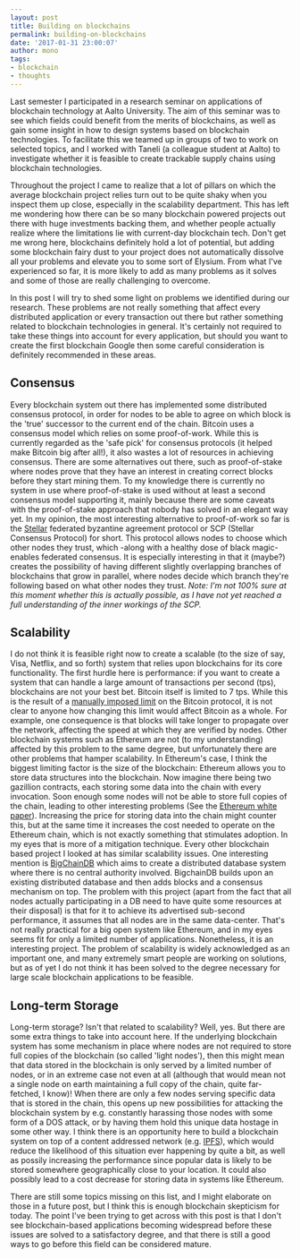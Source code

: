 ```yaml
---
layout: post
title: Building on blockchains
permalink: building-on-blockchains
date: '2017-01-31 23:00:07'
author: mono
tags:
- blockchain
- thoughts
---
```


Last semester I participated in a research seminar on applications of blockchain technology at Aalto University. The aim of this seminar was to see which fields could benefit from the merits of blockchains, as well as gain some insight in how to design systems based on blockchain technologies. To facilitate this we teamed up in groups of two to work on selected topics, and I worked with Taneli (a colleague student at Aalto) to investigate whether it is feasible to create trackable supply chains using blockchain technologies.

Throughout the project I came to realize that a lot of pillars on which the average blockchain project relies turn out to be quite shaky when you inspect them up close, especially in the scalability department. This has left me wondering how there can be so many blockchain powered projects out there with huge investments backing them, and whether people actually realize where the limitations lie with current-day blockchain tech.
Don't get me wrong here, blockchains definitely hold a lot of potential, but adding some blockchain fairy dust to your project does not automatically dissolve all your problems and elevate you to some sort of Elysium. From what I've experienced so far, it is more likely to add as many problems as it solves and some of those are really challenging to overcome.

In this post I will try to shed some light on problems we identified during our research. These problems are not really something that affect every distributed application or every transaction out there but rather something related to blockchain technologies in general. It's certainly not required to take these things into account for every application, but should you want to create the first blockchain Google then some careful consideration is definitely recommended in these areas.

## Consensus
Every blockchain system out there has implemented some distributed consensus protocol, in order for nodes to be able to agree on which block is the 'true' successor to the current end of the chain. Bitcoin uses a consensus model which relies on some proof-of-work. While this is currently regarded as the 'safe pick' for consensus protocols (it helped make Bitcoin big after all!), it also wastes a lot of resources in achieving consensus. There are some alternatives out there, such as proof-of-stake where nodes prove that they have an interest in creating correct blocks before they start mining them. To my knowledge there is currently no system in use where proof-of-stake is used without at least a second consensus model supporting it, mainly because there are some caveats with the proof-of-stake approach that nobody has solved in an elegant way yet.
In my opinion, the most interesting alternative to proof-of-work so far is the [Stellar](https://www.stellar.org/papers/stellar-consensus-protocol.pdf) federated byzantine agreement protocol or SCP (Stellar Consensus Protocol) for short. This protocol allows nodes to choose which other nodes they trust, which -along with a healthy dose of black magic- enables federated consensus. It is especially interesting in that it (maybe?) creates the possibility of having different slightly overlapping branches of blockchains that grow in parallel, where nodes decide which branch they're following based on what other nodes they trust.
*Note: I'm not 100% sure at this moment whether this is actually possible, as I have not yet reached a full understanding of the inner workings of the SCP.*

## Scalability
I do not think it is feasible right now to create a scalable (to the size of say, Visa, Netflix, and so forth) system that relies upon blockchains for its core functionality. The first hurdle here is performance: if you want to create a system that can handle a large amount of transactions per second (tps), blockchains are not your best bet. Bitcoin itself is limited to 7 tps. While this is the result of a [manually imposed limit](https://en.bitcoin.it/wiki/Block_size_limit_controversy) on the Bitcoin protocol, it is not clear to anyone how changing this limit would affect Bitcoin as a whole. For example, one consequence is that blocks will take longer to propagate over the network, affecting the speed at which they are verified by nodes. 
Other blockchain systems such as Ethereum are not (to my understanding) affected by this problem to the same degree, but unfortunately there are other problems that hamper scalability. In Ethereum's case, I think the biggest limiting factor is the size of the blockchain: Ethereum allows you to store data structures into the blockchain. Now imagine there being two gazillion contracts, each storing some data into the chain with every invocation. Soon enough some nodes will not be  able to store full copies of the chain, leading to other interesting problems (See  the [Ethereum white paper](https://github.com/ethereum/wiki/wiki/White-Paper#scalability)). Increasing the price for storing data into the chain might counter this, but at the same time it increases the cost needed to operate on the Ethereum chain, which is not exactly something that stimulates adoption. In my eyes that is more of a mitigation technique.
Every other blockchain based project I looked at has similar scalability issues.
One interesting mention is [BigChainDB](https://www.bigchaindb.com/) which aims to create a distributed database system where there is no central authority involved. BigchainDB builds upon an existing distributed database and then adds blocks and a consensus mechanism on top. The problem with this project (apart from the fact that all nodes actually participating in a DB need to have quite some resources at their disposal) is that for it to achieve its advertised sub-second performance, it assumes that all nodes are in the same data-center. That's not really practical for a big open system like Ethereum, and in my eyes seems fit for only a limited number of applications. Nonetheless, it is an interesting project.
The problem of scalability is widely acknowledged as an important one, and many extremely smart people are working on solutions, but as of yet I do not think it has been solved to the degree necessary for large scale blockchain applications to be feasible.

## Long-term Storage
Long-term storage? Isn't that related to scalability? Well, yes. But there are some extra things to take into account here. If the underlying blockchain system has some mechanism in place where nodes are not required to store full copies of the blockchain (so called 'light nodes'), then this might mean that data stored in the blockchain is only served by a limited number of nodes, or in an extreme case not even at all (although that would mean not a single node on earth maintaining a full copy of the chain, quite far-fetched, I know)! When there are only a few nodes serving specific data that is stored in the chain, this opens up new possibilities for attacking the blockchain system by e.g. constantly harassing those nodes with some form of a DOS attack, or by having them hold this unique data hostage in some other way. I think there is an opportunity here to build a blockchain system on top of a content addressed network (e.g. [IPFS](https://ipfs.io)), which would reduce the likelihood of this situation ever happening by quite a bit, as well as possily increasing the performance since popular data is likely to be stored somewhere geographically close to your location. It could also possibly lead to a cost decrease for storing data in systems like Ethereum.

There are still some topics missing on this list, and I might elaborate on those in a future post, but I think this is enough  blockchain skepticism for today. The point I've been trying to get across with this post is that I don't see blockchain-based applications becoming widespread before these issues are solved to a satisfactory degree, and that there is still a good ways to go before this field can be considered mature.
